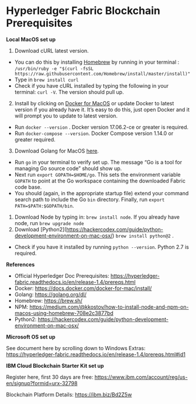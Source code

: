 # Hyperledger Fabric Blockchain Prerequisites  
**Local MacOS set up** 


1. Download cURL latest version. 
- You can do this by installing [Homebrew](https://brew.sh) by running in your terminal : `/usr/bin/ruby -e "$(curl -fsSL https://raw.githubusercontent.com/Homebrew/install/master/install)"`
- Type in `brew install curl`
- Check if you have cURL installed by typing the following in your terminal: `curl -V`. The version should pull up. 
2. Install by clicking on [Docker for MacOS](https://docs.docker.com/docker-for-mac/install/) or update Docker to latest version if you already have it. It’s easy to do this, just open Docker and it will prompt you to update to latest version.
- Run `docker --version` . Docker version 17.06.2-ce or greater is required.
- Run `docker-compose --version`. Docker Compose version 1.14.0 or greater required. 
3. Download Golang for MacOS [here](https://golang.org/doc/install?download=go1.11.4.darwin-amd64.pkg).
-  Run `go` in your terminal to verify set up. The message “Go is a tool for managing Go source code” should show up. 
- Next run `export GOPATH=$HOME/go`. This sets the environment variable `GOPATH` to point at the Go workspace containing the downloaded Fabric code base. 
- You should (again, in the appropriate startup file) extend your command search path to include the Go `bin` directory. Finally, run `export PATH=$PATH:$GOPATH/bin`.
1. Download Node by typing in: `brew install node`. If you already have node, run `brew upgrade node`
2. Download \[Python2\](https://hackercodex.com/guide/python-development-environment-on-mac-osx/) `brew install python@2` . 
- Check if you have it installed by running `python --version`.  Python 2.7 is required.

**References**

- Official Hyperledger Doc Prerequisites: https://hyperledger-fabric.readthedocs.io/en/release-1.4/prereqs.html 
- Docker: https://docs.docker.com/docker-for-mac/install/
- Golang: https://golang.org/dl/
- Homebrew: https://brew.sh/
- NPM: https://medium.com/@kkostov/how-to-install-node-and-npm-on-macos-using-homebrew-708e2c3877bd
- Python2: https://hackercodex.com/guide/python-development-environment-on-mac-osx/

**Microsoft OS set up** 

See document here by scrolling down to Windows Extras: https://hyperledger-fabric.readthedocs.io/en/release-1.4/prereqs.html#id1

**IBM Cloud Blockchain Starter Kit set up**

Register here, first 30 days are free: https://www.ibm.com/account/reg/us-en/signup?formid=urx-32798

Blockchain Platform Details: https://ibm.biz/Bd2Z5w


 
 

